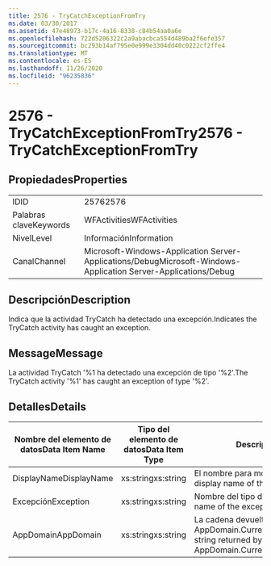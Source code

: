 ```yaml
---
title: 2576 - TryCatchExceptionFromTry
ms.date: 03/30/2017
ms.assetid: 47e48973-b17c-4a16-8338-c84b54aa0a6e
ms.openlocfilehash: 722d5206322c2a9abacbca554d489ba2f6efe357
ms.sourcegitcommit: bc293b14af795e0e999e3304dd40c0222cf2ffe4
ms.translationtype: MT
ms.contentlocale: es-ES
ms.lasthandoff: 11/26/2020
ms.locfileid: "96235836"
---
```

# <a name="2576---trycatchexceptionfromtry"></a><span data-ttu-id="888d4-102">2576 - TryCatchExceptionFromTry</span><span class="sxs-lookup"><span data-stu-id="888d4-102">2576 - TryCatchExceptionFromTry</span></span>

## <a name="properties"></a><span data-ttu-id="888d4-103">Propiedades</span><span class="sxs-lookup"><span data-stu-id="888d4-103">Properties</span></span>  
  
|||  
|-|-|  
|<span data-ttu-id="888d4-104">ID</span><span class="sxs-lookup"><span data-stu-id="888d4-104">ID</span></span>|<span data-ttu-id="888d4-105">2576</span><span class="sxs-lookup"><span data-stu-id="888d4-105">2576</span></span>|  
|<span data-ttu-id="888d4-106">Palabras clave</span><span class="sxs-lookup"><span data-stu-id="888d4-106">Keywords</span></span>|<span data-ttu-id="888d4-107">WFActivities</span><span class="sxs-lookup"><span data-stu-id="888d4-107">WFActivities</span></span>|  
|<span data-ttu-id="888d4-108">Nivel</span><span class="sxs-lookup"><span data-stu-id="888d4-108">Level</span></span>|<span data-ttu-id="888d4-109">Información</span><span class="sxs-lookup"><span data-stu-id="888d4-109">Information</span></span>|  
|<span data-ttu-id="888d4-110">Canal</span><span class="sxs-lookup"><span data-stu-id="888d4-110">Channel</span></span>|<span data-ttu-id="888d4-111">Microsoft-Windows-Application Server-Applications/Debug</span><span class="sxs-lookup"><span data-stu-id="888d4-111">Microsoft-Windows-Application Server-Applications/Debug</span></span>|  
  
## <a name="description"></a><span data-ttu-id="888d4-112">Descripción</span><span class="sxs-lookup"><span data-stu-id="888d4-112">Description</span></span>  

 <span data-ttu-id="888d4-113">Indica que la actividad TryCatch ha detectado una excepción.</span><span class="sxs-lookup"><span data-stu-id="888d4-113">Indicates the TryCatch activity has caught an exception.</span></span>  
  
## <a name="message"></a><span data-ttu-id="888d4-114">Message</span><span class="sxs-lookup"><span data-stu-id="888d4-114">Message</span></span>  

 <span data-ttu-id="888d4-115">La actividad TryCatch '%1 ha detectado una excepción de tipo '%2'.</span><span class="sxs-lookup"><span data-stu-id="888d4-115">The TryCatch activity '%1' has caught an exception of type '%2'.</span></span>  
  
## <a name="details"></a><span data-ttu-id="888d4-116">Detalles</span><span class="sxs-lookup"><span data-stu-id="888d4-116">Details</span></span>  
  
|<span data-ttu-id="888d4-117">Nombre del elemento de datos</span><span class="sxs-lookup"><span data-stu-id="888d4-117">Data Item Name</span></span>|<span data-ttu-id="888d4-118">Tipo del elemento de datos</span><span class="sxs-lookup"><span data-stu-id="888d4-118">Data Item Type</span></span>|<span data-ttu-id="888d4-119">Descripción</span><span class="sxs-lookup"><span data-stu-id="888d4-119">Description</span></span>|  
|--------------------|--------------------|-----------------|  
|<span data-ttu-id="888d4-120">DisplayName</span><span class="sxs-lookup"><span data-stu-id="888d4-120">DisplayName</span></span>|<span data-ttu-id="888d4-121">xs:string</span><span class="sxs-lookup"><span data-stu-id="888d4-121">xs:string</span></span>|<span data-ttu-id="888d4-122">El nombre para mostrar de la actividad.</span><span class="sxs-lookup"><span data-stu-id="888d4-122">The display name of the activity.</span></span>|  
|<span data-ttu-id="888d4-123">Excepción</span><span class="sxs-lookup"><span data-stu-id="888d4-123">Exception</span></span>|<span data-ttu-id="888d4-124">xs:string</span><span class="sxs-lookup"><span data-stu-id="888d4-124">xs:string</span></span>|<span data-ttu-id="888d4-125">Nombre del tipo de la excepción.</span><span class="sxs-lookup"><span data-stu-id="888d4-125">The type name of the exception.</span></span>|  
|<span data-ttu-id="888d4-126">AppDomain</span><span class="sxs-lookup"><span data-stu-id="888d4-126">AppDomain</span></span>|<span data-ttu-id="888d4-127">xs:string</span><span class="sxs-lookup"><span data-stu-id="888d4-127">xs:string</span></span>|<span data-ttu-id="888d4-128">La cadena devuelta por AppDomain.CurrentDomain.FriendlyName.</span><span class="sxs-lookup"><span data-stu-id="888d4-128">The string returned by AppDomain.CurrentDomain.FriendlyName.</span></span>|

